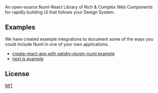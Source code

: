 An open-source Numl-React Library of Rich & Complex Web Components for rapidly building UI that follows your Design System.

## Examples

We have created example integrations to document some of the ways you could include Numl in one of your own applications.

- [create-react-app with gatsby-plugin-numl example](https://numl.design/handbook/integration/react)
- [next.js example](https://numl.design/handbook/integration/next-js)

## License

[MIT](LICENSE)
